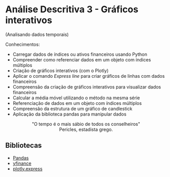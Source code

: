 # Análise Descritiva 3 - Gráficos interativos

(Analisando dados temporais)

Conhecimentos: 

- Carregar dados de índices ou ativos financeiros usando Python
- Compreender como referenciar dados em um objeto com índices múltiplos
- Criação de gráficos interativos (com o Plotly)
- Aplicar o comando *Express line* para criar gráficos de linhas com dados financeiros
- Compreensão da criação de gráficos interativos para visualizar dados financeiros
- Calcular a média móvel utilizando o método na mesma série
- Referenciação de dados em um objeto com índices múltiplos
- Compreensão da estrutura de um gráfico de candlestick
- Aplicação da biblioteca pandas para manipular dados

<div style="text-align:center">"O tempo é o mais sábio de todos os conselheiros"</div>

<div style="text-align:center">Pericles, estadista grego.</div>



## Bibliotecas
- [Pandas](https://pandas.pydata.org/)
- [yfinance](https://pypi.org/project/yfinance/)
- [plotly.express](https://plotly.com/python/plotly-express/)
